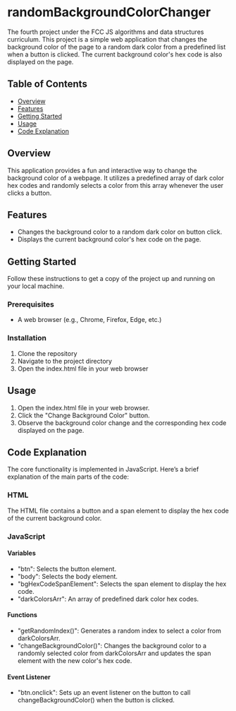 # randomBackgroundColorChanger
The fourth project under the FCC JS algorithms and data structures curriculum.
This project is a simple web application that changes the background color of the page to a random dark color from a predefined list when a button is clicked. 
The current background color's hex code is also displayed on the page.

## Table of Contents
- [Overview](#overview)
- [Features](#features)
- [Getting Started](#getting-started)
- [Usage](#usage)
- [Code Explanation](#code-explanation)

## Overview
This application provides a fun and interactive way to change the background color of a webpage. 
It utilizes a predefined array of dark color hex codes and randomly selects a color from this array whenever the user clicks a button.

## Features
- Changes the background color to a random dark color on button click.
- Displays the current background color's hex code on the page.

## Getting Started
Follow these instructions to get a copy of the project up and running on your local machine.

### Prerequisites
- A web browser (e.g., Chrome, Firefox, Edge, etc.)

### Installation
1. Clone the repository
2. Navigate to the project directory
3. Open the index.html file in your web browser

## Usage
1. Open the index.html file in your web browser.
2. Click the "Change Background Color" button.
3. Observe the background color change and the corresponding hex code displayed on the page.

## Code Explanation
The core functionality is implemented in JavaScript. Here’s a brief explanation of the main parts of the code:

### HTML
The HTML file contains a button and a span element to display the hex code of the current background color.

### JavaScript
#### Variables
- "btn": Selects the button element.
- "body": Selects the body element.
- "bgHexCodeSpanElement": Selects the span element to display the hex code.
- "darkColorsArr": An array of predefined dark color hex codes.

#### Functions
- "getRandomIndex()": Generates a random index to select a color from darkColorsArr.
- "changeBackgroundColor()": Changes the background color to a randomly selected color from darkColorsArr and updates the span element with the new color's hex code.

#### Event Listener
- "btn.onclick": Sets up an event listener on the button to call changeBackgroundColor() when the button is clicked.
